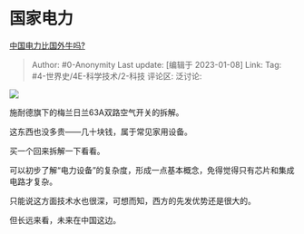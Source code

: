 # 国家电力
[中国电力比国外牛吗?](https://www.zhihu.com/question/437821271/answer/2835003016)

> Author: #0-Anonymity
> Last update: [编辑于 2023-01-08]
> Link:
> Tag: #4-世界史/4E-科学技术/2-科技
> 评论区:
> 泛讨论:

![](https://pica.zhimg.com/50/v2-16793861495d4480659198f7771303a0_720w.jpg?source=1940ef5c)

施耐德旗下的梅兰日兰63A双路空气开关的拆解。

这东西也没多贵——几十块钱，属于常见家用设备。

买一个回来拆解一下看看。

可以初步了解“电力设备”的复杂度，形成一点基本概念，免得觉得只有芯片和集成电路才复杂。

只能说这方面技术水也很深，可想而知，西方的先发优势还是很大的。

但长远来看，未来在中国这边。
